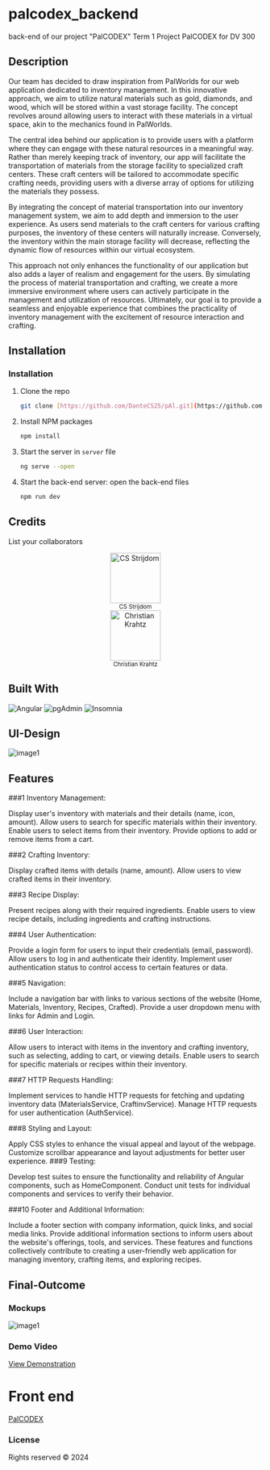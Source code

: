# palcodex_backend
 back-end of our project "PalCODEX"
 Term 1 Project PalCODEX for DV 300

## Description

Our team has decided to draw inspiration from PalWorlds for our web application dedicated to inventory management. In this innovative approach, we aim to utilize natural materials such as gold, diamonds, and wood, which will be stored within a vast storage facility. The concept revolves around allowing users to interact with these materials in a virtual space, akin to the mechanics found in PalWorlds.

The central idea behind our application is to provide users with a platform where they can engage with these natural resources in a meaningful way. Rather than merely keeping track of inventory, our app will facilitate the transportation of materials from the storage facility to specialized craft centers. These craft centers will be tailored to accommodate specific crafting needs, providing users with a diverse array of options for utilizing the materials they possess.

By integrating the concept of material transportation into our inventory management system, we aim to add depth and immersion to the user experience. As users send materials to the craft centers for various crafting purposes, the inventory of these centers will naturally increase. Conversely, the inventory within the main storage facility will decrease, reflecting the dynamic flow of resources within our virtual ecosystem.

This approach not only enhances the functionality of our application but also adds a layer of realism and engagement for the users. By simulating the process of material transportation and crafting, we create a more immersive environment where users can actively participate in the management and utilization of resources. Ultimately, our goal is to provide a seamless and enjoyable experience that combines the practicality of inventory management with the excitement of resource interaction and crafting.

## Installation

### Installation


1. Clone the repo
   ```sh
   git clone [https://github.com/DanteCS25/pAl.git](https://github.com/DanteCS25/PalCODEX.git)
   ```
2. Install NPM packages
   ```sh
   npm install
   ```
4. Start the server in `server` file
   ```sh
   ng serve --open
   ```
5. Start the back-end server: open the back-end files
   ```sh
   npm run dev
   ```


 ## Credits

List your collaborators

<div style="text-align: center;">
    <a href="https://github.com/DanteCS25">
      <img src="src\assets\Dante.jpg" alt="CS Strijdom" width="100px">
    </a>
    <br>
    <sub>CS Strijdom</sub>
  </div>

  <div style="text-align: center;">
    <a href="https://github.com/CWKrahtz">
      <img src="src\assets\yess.gif" alt="Christian Krahtz" width="100px">
    </a>
    <br>
    <sub>Christian Krahtz</sub>
  </div>


## Built With

![Angular](https://img.shields.io/badge/Built_with-Angular-red?logo=angular&style=flat-square)
![pgAdmin](https://img.shields.io/badge/Built_with-pgAdmin-blue?logo=pgAdmin&style=flat-square)
![Insomnia](https://img.shields.io/badge/Built_with-Insomnia-purple?logo=insomnia&style=flat-square)

## UI-Design

![image1](Design.png)

## Features

###1 Inventory Management:

Display user's inventory with materials and their details (name, icon, amount).
Allow users to search for specific materials within their inventory.
Enable users to select items from their inventory.
Provide options to add or remove items from a cart.

###2 Crafting Inventory:

Display crafted items with details (name, amount).
Allow users to view crafted items in their inventory.

###3 Recipe Display:

Present recipes along with their required ingredients.
Enable users to view recipe details, including ingredients and crafting instructions.

###4 User Authentication:

Provide a login form for users to input their credentials (email, password).
Allow users to log in and authenticate their identity.
Implement user authentication status to control access to certain features or data.

###5 Navigation:

Include a navigation bar with links to various sections of the website (Home, Materials, Inventory, Recipes, Crafted).
Provide a user dropdown menu with links for Admin and Login.

###6 User Interaction:

Allow users to interact with items in the inventory and crafting inventory, such as selecting, adding to cart, or viewing details.
Enable users to search for specific materials or recipes within their inventory.

###7 HTTP Requests Handling:

Implement services to handle HTTP requests for fetching and updating inventory data (MaterialsService, CraftinvService).
Manage HTTP requests for user authentication (AuthService).

###8 Styling and Layout:

Apply CSS styles to enhance the visual appeal and layout of the webpage.
Customize scrollbar appearance and layout adjustments for better user experience.
###9 Testing:

Develop test suites to ensure the functionality and reliability of Angular components, such as HomeComponent.
Conduct unit tests for individual components and services to verify their behavior.

###10 Footer and Additional Information:

Include a footer section with company information, quick links, and social media links.
Provide additional information sections to inform users about the website's offerings, tools, and services.
These features and functions collectively contribute to creating a user-friendly web application for managing inventory, crafting items, and exploring recipes.

## Final-Outcome

### Mockups

![image1](Mockup1.png)

### Demo Video

[View Demonstration](https://youtu.be/0DTvJQb8ZCk)

# Front end
 <a href="https://github.com/DanteCS25/PalCODEX.git">PalCODEX</a>

 ### License
Rights reserved © 2024
